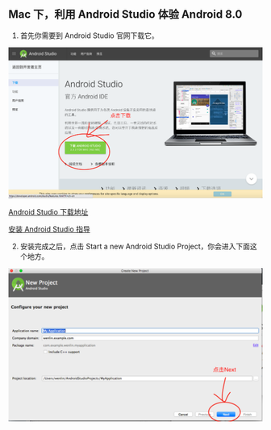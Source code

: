 ##  Mac 下，利用 Android Studio 体验 Android 8.0

1. 首先你需要到 Android Studio 官网下载它。

![GitHub](img/android-sudio-2017-10-20-10.31.08.png "android studio download")


[Android Studio 下载地址](https://developer.android.com/studio/index.html?hl=zh-cn)

[安装 Android Studio 指导](https://developer.android.com/studio/install.html?hl=zh-cn)


2. 安装完成之后，点击 Start a new Android Studio Project，你会进入下面这个地方。

![create project](img/create-new-project.png "Create New Project")
